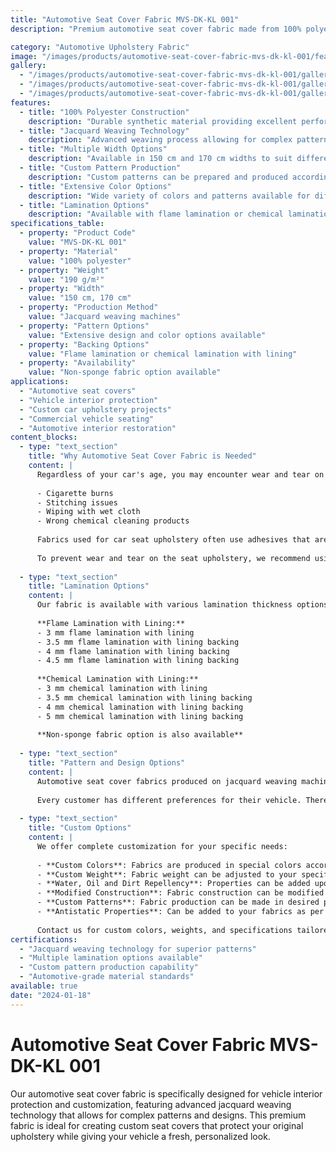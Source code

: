 ```yaml
---
title: "Automotive Seat Cover Fabric MVS-DK-KL 001"
description: "Premium automotive seat cover fabric made from 100% polyester with jacquard weaving for custom vehicle upholstery and protection"

category: "Automotive Upholstery Fabric"
image: "/images/products/automotive-seat-cover-fabric-mvs-dk-kl-001/featured.png"
gallery:
  - "/images/products/automotive-seat-cover-fabric-mvs-dk-kl-001/gallery/1.png"
  - "/images/products/automotive-seat-cover-fabric-mvs-dk-kl-001/gallery/2.png"
  - "/images/products/automotive-seat-cover-fabric-mvs-dk-kl-001/gallery/3.png"
features:
  - title: "100% Polyester Construction"
    description: "Durable synthetic material providing excellent performance and longevity"
  - title: "Jacquard Weaving Technology"
    description: "Advanced weaving process allowing for complex patterns and designs"
  - title: "Multiple Width Options"
    description: "Available in 150 cm and 170 cm widths to suit different applications"
  - title: "Custom Pattern Production"
    description: "Custom patterns can be prepared and produced according to customer designs"
  - title: "Extensive Color Options"
    description: "Wide variety of colors and patterns available for different preferences"
  - title: "Lamination Options"
    description: "Available with flame lamination or chemical lamination backing options"
specifications_table:
  - property: "Product Code"
    value: "MVS-DK-KL 001"
  - property: "Material"
    value: "100% polyester"
  - property: "Weight"
    value: "190 g/m²"
  - property: "Width"
    value: "150 cm, 170 cm"
  - property: "Production Method"
    value: "Jacquard weaving machines"
  - property: "Pattern Options"
    value: "Extensive design and color options available"
  - property: "Backing Options"
    value: "Flame lamination or chemical lamination with lining"
  - property: "Availability"
    value: "Non-sponge fabric option available"
applications:
  - "Automotive seat covers"
  - "Vehicle interior protection"
  - "Custom car upholstery projects"
  - "Commercial vehicle seating"
  - "Automotive interior restoration"
content_blocks:
  - type: "text_section"
    title: "Why Automotive Seat Cover Fabric is Needed"
    content: |
      Regardless of your car's age, you may encounter wear and tear on your upholstery from time to time. This can be caused by:
      
      - Cigarette burns
      - Stitching issues
      - Wiping with wet cloth
      - Wrong chemical cleaning products
      
      Fabrics used for car seat upholstery often use adhesives that aren't water-resistant. Therefore, those who clean the upholstery with a wet cloth or the wrong chemicals can experience wear and tear over time.
      
      To prevent wear and tear on the seat upholstery, we recommend using seat covers made of fabric and tailored to your taste, suitable for the make and model of your vehicle. This way, you can give your car a completely new look.
  
  - type: "text_section"
    title: "Lamination Options"
    content: |
      Our fabric is available with various lamination thickness options:
      
      **Flame Lamination with Lining:**
      - 3 mm flame lamination with lining
      - 3.5 mm flame lamination with lining backing
      - 4 mm flame lamination with lining backing
      - 4.5 mm flame lamination with lining backing
      
      **Chemical Lamination with Lining:**
      - 3 mm chemical lamination with lining
      - 3.5 mm chemical lamination with lining backing
      - 4 mm chemical lamination with lining backing
      - 5 mm chemical lamination with lining backing
      
      **Non-sponge fabric option is also available**
  
  - type: "text_section"
    title: "Pattern and Design Options"
    content: |
      Automotive seat cover fabrics produced on jacquard weaving machines offer extensive pattern and color options. Custom patterns can be prepared and produced according to your designs.
      
      Every customer has different preferences for their vehicle. Therefore, we offer many options in various colors and weights, tailored to customer preferences.
  
  - type: "text_section"
    title: "Custom Options"
    content: |
      We offer complete customization for your specific needs:
      
      - **Custom Colors**: Fabrics are produced in special colors according to your needs
      - **Custom Weight**: Fabric weight can be adjusted to your specifications
      - **Water, Oil and Dirt Repellency**: Properties can be added upon request
      - **Modified Construction**: Fabric construction can be modified for specific applications
      - **Custom Patterns**: Fabric production can be made in desired patterns
      - **Antistatic Properties**: Can be added to your fabrics as per your request
      
      Contact us for custom colors, weights, and specifications tailored to your automotive project requirements.
certifications:
  - "Jacquard weaving technology for superior patterns"
  - "Multiple lamination options available"
  - "Custom pattern production capability"
  - "Automotive-grade material standards"
available: true
date: "2024-01-18"
---
```


# Automotive Seat Cover Fabric MVS-DK-KL 001

Our automotive seat cover fabric is specifically designed for vehicle interior protection and customization, featuring advanced jacquard weaving technology that allows for complex patterns and designs. This premium fabric is ideal for creating custom seat covers that protect your original upholstery while giving your vehicle a fresh, personalized look. 